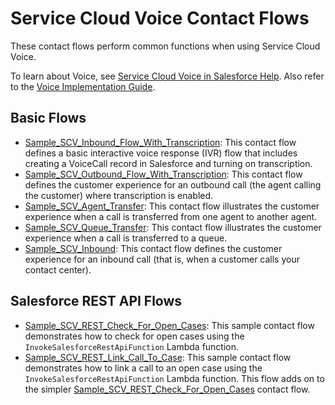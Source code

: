 
# Service Cloud Voice Contact Flows

These contact flows perform common functions when using Service Cloud Voice.

To learn about Voice, see [Service Cloud Voice in Salesforce Help](https://help.salesforce.com/articleView?id=voice_about.htm&type=5). Also refer to the [Voice Implementation Guide](https://developer.salesforce.com/docs/atlas.en-us.voice_developer_guide.meta/voice_developer_guide/voice_intro.htm).

## Basic Flows

* [Sample_SCV_Inbound_Flow_With_Transcription](Sample_SCV_Inbound_Flow_With_Transcription): This contact flow defines a basic interactive voice response (IVR) flow that includes creating a VoiceCall record in Salesforce and turning on transcription.
* [Sample_SCV_Outbound_Flow_With_Transcription](Sample_SCV_Outbound_Flow_With_Transcription): This contact flow defines the customer experience for an outbound call (the agent calling the customer) where transcription is enabled.
* [Sample_SCV_Agent_Transfer](Sample_SCV_Agent_Transfer): This contact flow illustrates the customer experience when a call is transferred from one agent to another agent.
* [Sample_SCV_Queue_Transfer](Sample_SCV_Queue_Transfer): This contact flow illustrates the customer experience when a call is transferred to a queue.
* [Sample_SCV_Inbound](Sample_SCV_Inbound): This contact flow defines the customer experience for an inbound call (that is, when a customer calls your contact center).

## Salesforce REST API Flows

* [Sample_SCV_REST_Check_For_Open_Cases](Sample_SCV_REST_Check_For_Open_Cases): This sample contact flow demonstrates how to check for open cases using the `InvokeSalesforceRestApiFunction` Lambda function.
* [Sample_SCV_REST_Link_Call_To_Case](Sample_SCV_REST_Link_Call_To_Case): This sample contact flow demonstrates how to link a call to an open case using the `InvokeSalesforceRestApiFunction` Lambda function. This flow adds on to the simpler [Sample_SCV_REST_Check_For_Open_Cases](Sample_SCV_REST_Check_For_Open_Cases) contact flow.
